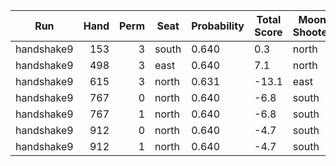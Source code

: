 | Run | Hand | Perm | Seat | Probability | Total Score | Moon Shooter | Variant | Seat Points |
| --- | ---: | ---: | --- | --- | --- | --- | --- | ---: |
| handshake9 | 153 | 3 | south | 0.640 | 0.3 | north | inverted | 0 |
| handshake9 | 498 | 3 | east | 0.640 | 7.1 | north | inverted | 0 |
| handshake9 | 615 | 3 | north | 0.631 | -13.1 | east | inverted | 0 |
| handshake9 | 767 | 0 | north | 0.640 | -6.8 | south | inverted | 0 |
| handshake9 | 767 | 1 | north | 0.640 | -6.8 | south | inverted | 0 |
| handshake9 | 912 | 0 | north | 0.640 | -4.7 | south | inverted | 0 |
| handshake9 | 912 | 1 | north | 0.640 | -4.7 | south | inverted | 0 |
